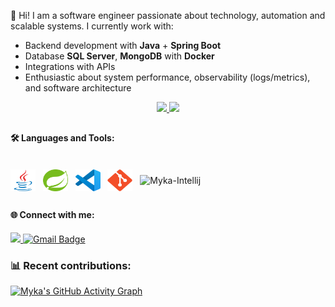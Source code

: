 👋 Hi! I am a software engineer passionate about technology, automation and scalable systems. I currently work with:

- Backend development with **Java** + **Spring Boot**  
- Database **SQL Server**, **MongoDB** with **Docker**  
- Integrations with APIs
- Enthusiastic about system performance, observability (logs/metrics), and software architecture  

<div align="center">
  <a href="https://github.com/mykadias">
    <img height="160em" src="https://github-readme-stats.vercel.app/api?username=mykadias&show_icons=true&theme=tokyonight&include_all_commits=true&count_private=true"/>
    <img height="160em" src="https://github-readme-stats.vercel.app/api/top-langs/?username=mykadias&layout=compact&langs_count=7&theme=tokyonight"/>
  </a>
</div>

##

#### 🛠️ Languages ​​and Tools:
<div align="left" style="display: inline_block"><br>
  <img align="center" alt="Myka-Java" height="35" width="40" src="https://raw.githubusercontent.com/devicons/devicon/master/icons/java/java-original.svg">&nbsp;&nbsp;
  <img align="center" alt="Myka-Spring" height="35" width="40" src="https://raw.githubusercontent.com/devicons/devicon/master/icons/spring/spring-original.svg">&nbsp;&nbsp;
  <img align="center" alt="Myka-VSCode" height="35" width="40" src="https://raw.githubusercontent.com/devicons/devicon/master/icons/vscode/vscode-original.svg">&nbsp;&nbsp;
  <img align="center" alt="Myka-Git" height="35" width="40" src="https://raw.githubusercontent.com/devicons/devicon/master/icons/git/git-original.svg">&nbsp;&nbsp;
  <img align="center" alt="Myka-Intellij" height="35" width="40" src="https://cdn.jsdelivr.net/gh/devicons/devicon/icons/intellij/intellij-original.svg">
</div>

##


#### 🌐 Connect with me:
<div> 
  <a href="https://www.linkedin.com/in/mykaellen-dias-2984a11b9/" target="_blank">
    <img src="https://img.shields.io/badge/-LinkedIn-%230077B5?style=for-the-badge&logo=linkedin&logoColor=white" target="_blank">
  </a>
  <a href="mailto:msylvinalealdias@gmail.com" target="_blank">
  <img src="https://img.shields.io/badge/-Gmail-D14836?style=for-the-badge&logo=gmail&logoColor=white" alt="Gmail Badge"/>
</a>

</div>

### 📊 Recent contributions:
[![Myka's GitHub Activity Graph](https://github-readme-activity-graph.vercel.app/graph?username=mykadias&theme=tokyo-night)](https://github.com/ashutosh00710/github-readme-activity-graph)
